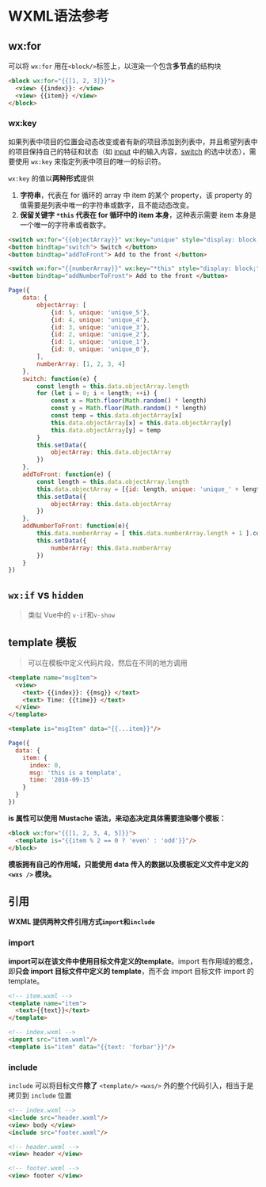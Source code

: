# WXML语法参考

## wx:for

可以将 `wx:for` 用在`<block/>`标签上，以渲染一个包含**多节点**的结构块

```html
<block wx:for="{{[1, 2, 3]}}">
  <view> {{index}}: </view>
  <view> {{item}} </view>
</block>
```

### wx:key

如果列表中项目的位置会动态改变或者有新的项目添加到列表中，并且希望列表中的项目保持自己的特征和状态（如 [input](https://developers.weixin.qq.com/miniprogram/dev/component/input.html) 中的输入内容，[switch](https://developers.weixin.qq.com/miniprogram/dev/component/switch.html) 的选中状态），需要使用 `wx:key` 来指定列表中项目的唯一的标识符。

`wx:key` 的值以**两种形式**提供

1. **字符串**，代表在 for 循环的 array 中 item 的某个 property，该 property 的值需要是列表中唯一的字符串或数字，且不能动态改变。
2. **保留关键字 `*this` 代表在 for 循环中的 item 本身**，这种表示需要 item 本身是一个唯一的字符串或者数字。

```html
<switch wx:for="{{objectArray}}" wx:key="unique" style="display: block;"> {{item.id}} </switch>
<button bindtap="switch"> Switch </button>
<button bindtap="addToFront"> Add to the front </button>

<switch wx:for="{{numberArray}}" wx:key="*this" style="display: block;"> {{item}} </switch>
<button bindtap="addNumberToFront"> Add to the front </button>
```

```js
Page({
    data: {
        objectArray: [
            {id: 5, unique: 'unique_5'},
            {id: 4, unique: 'unique_4'},
            {id: 3, unique: 'unique_3'},
            {id: 2, unique: 'unique_2'},
            {id: 1, unique: 'unique_1'},
            {id: 0, unique: 'unique_0'},
        ],
        numberArray: [1, 2, 3, 4]
    },
    switch: function(e) {
        const length = this.data.objectArray.length
        for (let i = 0; i < length; ++i) {
            const x = Math.floor(Math.random() * length)
            const y = Math.floor(Math.random() * length)
            const temp = this.data.objectArray[x]
            this.data.objectArray[x] = this.data.objectArray[y]
            this.data.objectArray[y] = temp
        }
        this.setData({
            objectArray: this.data.objectArray
        })
    },
    addToFront: function(e) {
        const length = this.data.objectArray.length
        this.data.objectArray = [{id: length, unique: 'unique_' + length}].concat(this.data.objectArray)
        this.setData({
            objectArray: this.data.objectArray
        })
    },
    addNumberToFront: function(e){
        this.data.numberArray = [ this.data.numberArray.length + 1 ].concat(this.data.numberArray)
        this.setData({
            numberArray: this.data.numberArray
        })
    }
})
```

## `wx:if` vs `hidden`

>  类似 Vue中的 `v-if`和`v-show`

## template 模板

> 可以在模板中定义代码片段，然后在不同的地方调用

```html
<template name="msgItem">
  <view>
    <text> {{index}}: {{msg}} </text>
    <text> Time: {{time}} </text>
  </view>
</template>

<template is="msgItem" data="{{...item}}"/>
```

```js
Page({
  data: {
    item: {
      index: 0,
      msg: 'this is a template',
      time: '2016-09-15'
    }
  }
})
```

**is 属性可以使用 Mustache 语法，来动态决定具体需要渲染哪个模板：**

```html
<block wx:for="{{[1, 2, 3, 4, 5]}}">
  <template is="{{item % 2 == 0 ? 'even' : 'odd'}}"/>
</block>
```

**模板拥有自己的作用域，只能使用 data 传入的数据以及模板定义文件中定义的 `<wxs />` 模块。**

## 引用

**WXML 提供两种文件引用方式`import`和`include`**

### import

**import可以在该文件中使用目标文件定义的template**。import 有作用域的概念，即**只会 import 目标文件中定义的 template**，而不会 import 目标文件 import 的 template。

```html
<!-- item.wxml -->
<template name="item">
  <text>{{text}}</text>
</template>

<!-- index.wxml -->
<import src="item.wxml"/>
<template is="item" data="{{text: 'forbar'}}"/>
```

### include

`include` 可以将目标文件**除了** `<template/>` `<wxs/>` 外的整个代码引入，相当于是拷贝到 `include` 位置

```html
<!-- index.wxml -->
<include src="header.wxml"/>
<view> body </view>
<include src="footer.wxml"/>

<!-- header.wxml -->
<view> header </view>

<!-- footer.wxml -->
<view> footer </view>
```

